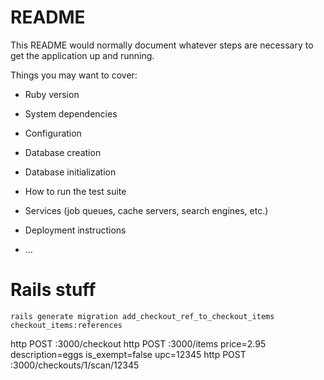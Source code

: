 # README

This README would normally document whatever steps are necessary to get the
application up and running.

Things you may want to cover:

* Ruby version

* System dependencies

* Configuration

* Database creation

* Database initialization

* How to run the test suite

* Services (job queues, cache servers, search engines, etc.)

* Deployment instructions

* ...


# Rails stuff

```
rails generate migration add_checkout_ref_to_checkout_items checkout_items:references
```


http POST :3000/checkout
http POST :3000/items price=2.95 description=eggs is_exempt=false upc=12345
http POST :3000/checkouts/1/scan/12345
